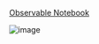 [Observable Notebook](https://observablehq.com/d/2db6c880bd64ca19)

![image](https://user-images.githubusercontent.com/31981663/226523643-f2702768-07e0-4e69-b7d4-d142f7039138.png)
